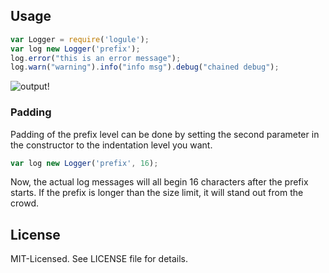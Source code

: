 ## Usage

````javascript
var Logger = require('logule');
var log new Logger('prefix');
log.error("this is an error message");
log.warn("warning").info("info msg").debug("chained debug");
````
![output!](http://github.com/clux/logule/output.png)
### Padding
Padding of the prefix level can be done by setting the second parameter in the constructor to the indentation level you want.

````javascript
var log new Logger('prefix', 16);
````

Now, the actual log messages will all begin 16 characters after the prefix starts.
If the prefix is longer than the size limit, it will stand out from the crowd.

## License
MIT-Licensed. See LICENSE file for details.
